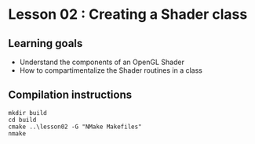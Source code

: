 # Lesson 02 : Creating a Shader class

## Learning goals
* Understand the components of an OpenGL Shader
* How to compartimentalize the Shader routines in a class

## Compilation instructions
```
mkdir build
cd build
cmake ..\lesson02 -G "NMake Makefiles"
nmake
```